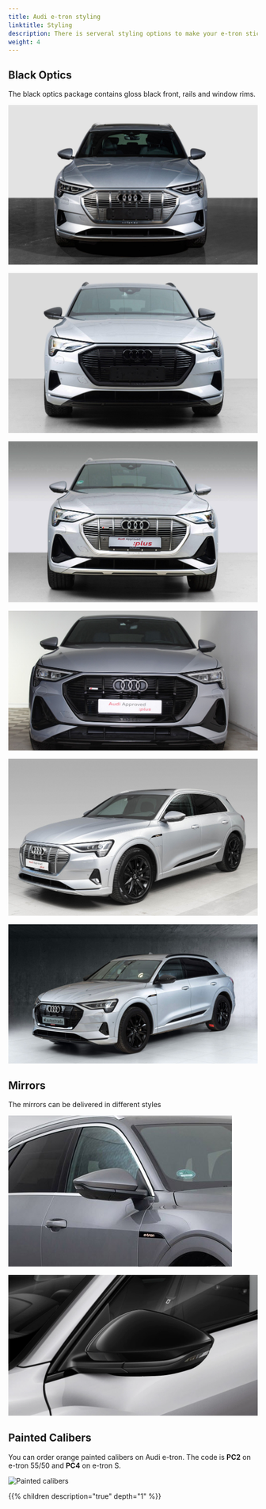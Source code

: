 ```yaml
---
title: Audi e-tron styling
linktitle: Styling
description: There is serveral styling options to make your e-tron stick out from the crowd
weight: 4
---
```




## Black Optics

The black optics package contains gloss black front, rails and window rims. 

![Standard optics - Florett Silver](standardoptics_florett.png "Standard optics - Florett Silver")

![Standard optics - Florett Silver](blackoptics_florett.png "Black optics - Florett Silver")

![Standard optics - Florett Silver](standardoptics_florett_sline.png "Standard optics - Florett Silver S-line")

![Standard optics - Florett Silver](blackoptics_florett_sline.png "Black optics - Florett Silver S-line")

![Standard optics - Florett Silver](standaroptics_side.png "Standard optics - Florett Silver")

![Standard optics - Florett Silver](blackoptics_side.png "Black optics - Florett Silver")



## Mirrors

The mirrors can be delivered in different styles

![Painted mirror](mirrors_painted.png "Painted mirrors in body color")

![Black mirror](mirrors_black.png "Black mirror")

## Painted Calibers

You can order orange painted calibers on Audi e-tron. The code is **PC2** on e-tron 55/50 and **PC4** on e-tron S. 

![Painted calibers](paintedcalibers.png "Painted Calibers on e-tron S")

{{% children description="true" depth="1" %}}
